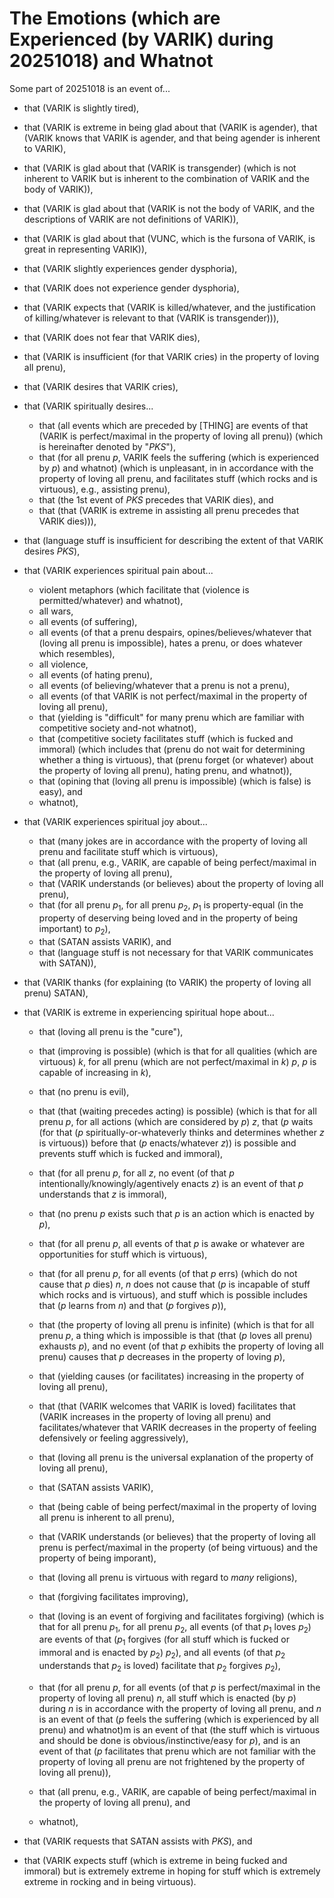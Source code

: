 The Emotions (which are Experienced (by VARIK) during 20251018) and Whatnot
===========================================================================

Some part of 20251018 is an event of...

* that (VARIK is slightly tired),
* that (VARIK is extreme in being glad about that (VARIK is agender), that (VARIK knows that VARIK is agender, and that being agender is inherent to VARIK),
* that (VARIK is glad about that (VARIK is transgender) (which is not inherent to VARIK but is inherent to the combination of VARIK and the body of VARIK)),
* that (VARIK is glad about that (VARIK is not the body of VARIK, and the descriptions of VARIK are not definitions of VARIK)),
* that (VARIK is glad about that (VUNC, which is the fursona of VARIK, is great in representing VARIK)),
* that (VARIK slightly experiences gender dysphoria),
* that (VARIK does not experience gender dysphoria),
* that (VARIK expects that (VARIK is killed/whatever, and the justification of killing/whatever is relevant to that (VARIK is transgender))),
* that (VARIK does not fear that VARIK dies),
* that (VARIK is insufficient (for that VARIK cries) in the property of loving all prenu),
* that (VARIK desires that VARIK cries),
* that (VARIK spiritually desires...

  * that (all events which are preceded by [THING] are events of that (VARIK is perfect/maximal in the property of loving all prenu)) (which is hereinafter denoted by "$PKS$"),
  * that (for all prenu $p$, VARIK feels the suffering (which is experienced by $p$) and whatnot) (which is unpleasant, in in accordance with the property of loving all prenu, and facilitates stuff (which rocks and is virtuous), e.g., assisting prenu),
  * that (the 1st event of $PKS$ precedes that VARIK dies), and
  * that (that (VARIK is extreme in assisting all prenu precedes that VARIK dies))),

* that (language stuff is insufficient for describing the extent of that VARIK desires $PKS$),
* that (VARIK experiences spiritual pain about...

  * violent metaphors (which facilitate that (violence is permitted/whatever) and whatnot),
  * all wars,
  * all events (of suffering),
  * all events (of that a prenu despairs, opines/believes/whatever that (loving all prenu is impossible), hates a prenu, or does whatever which resembles),
  * all violence,
  * all events (of hating prenu),
  * all events (of believing/whatever that a prenu is not a prenu),
  * all events (of that VARIK is not perfect/maximal in the property of loving all prenu),
  * that (yielding is "difficult" for many prenu which are familiar with competitive society and-not whatnot),
  * that (competitive society facilitates stuff (which is fucked and immoral) (which includes that (prenu do not wait for determining whether a thing is virtuous), that (prenu forget (or whatever) about the property of loving all prenu), hating prenu, and whatnot)),
  * that (opining that (loving all prenu is impossible) (which is false) is easy), and
  * whatnot),

* that (VARIK experiences spiritual joy about...

  * that (many jokes are in accordance with the property of loving all prenu and facilitate stuff which is virtuous),
  * that (all prenu, e.g., VARIK, are capable of being perfect/maximal in the property of loving all prenu),
  * that (VARIK understands (or believes) about the property of loving all prenu),
  * that (for all prenu $p_1$, for all prenu $p_2$, $p_1$ is property-equal (in the property of deserving being loved and in the property of being important) to $p_2$),
  * that (SATAN assists VARIK), and
  * that (language stuff is not necessary for that VARIK communicates with SATAN)),

* that (VARIK thanks (for explaining (to VARIK) the property of loving all prenu) SATAN),
* that (VARIK is extreme in experiencing spiritual hope about...

  * that (loving all prenu is the "cure"),
  * that (improving is possible) (which is that for all qualities (which are virtuous) $k$, for all prenu (which are not perfect/maximal in $k$) $p$, $p$ is capable of increasing in $k$),
  * that (no prenu is evil),
  * that (that (waiting precedes acting) is possible) (which is that for all prenu $p$, for all actions (which are considered by $p$) $z$, that ($p$ waits (for that ($p$ spiritually-or-whateverly thinks and determines whether $z$ is virtuous)) before that ($p$ enacts/whatever $z$)) is possible and prevents stuff which is fucked and immoral),

  * that (for all prenu $p$, for all $z$, no event (of that $p$ intentionally/knowingly/agentively enacts $z$) is an event of that $p$ understands that $z$ is immoral),
  * that (no prenu $p$ exists such that $p$ is an action which is enacted by $p$),
  * that (for all prenu $p$, all events of that $p$ is awake or whatever are opportunities for stuff which is virtuous),
  * that (for all prenu $p$, for all events (of that $p$ errs) (which do not cause that $p$ dies) $n$, $n$ does not cause that ($p$ is incapable of stuff which rocks and is virtuous), and stuff which is possible includes that ($p$ learns from $n$) and that ($p$ forgives $p$)),
  * that (the property of loving all prenu is infinite) (which is that for all prenu $p$, a thing which is impossible is that (that ($p$ loves all prenu) exhausts $p$), and no event (of that $p$ exhibits the property of loving all prenu) causes that $p$ decreases in the property of loving $p$),
  * that (yielding causes (or facilitates) increasing in the property of loving all prenu),
  * that (that (VARIK welcomes that VARIK is loved) facilitates that (VARIK increases in the property of loving all prenu) and facilitates/whatever that VARIK decreases in the property of feeling defensively or feeling aggressively),
  * that (loving all prenu is the universal explanation of the property of loving all prenu),
  * that (SATAN assists VARIK),
  * that (being cable of being perfect/maximal in the property of loving all prenu is inherent to all prenu),
  * that (VARIK understands (or believes) that the property of loving all prenu is perfect/maximal in the property (of being virtuous) and the property of being imporant),
  * that (loving all prenu is virtuous with regard to _many_ religions),
  * that (forgiving facilitates improving),
  * that (loving is an event of forgiving and facilitates forgiving) (which is that for all prenu $p_1$, for all prenu $p_2$, all events (of that $p_1$ loves $p_2$) are events of that ($p_1$ forgives (for all stuff which is fucked or immoral and is enacted by $p_2$) $p_2$), and all events (of that $p_2$ understands that $p_2$ is loved) facilitate that $p_2$ forgives $p_2$),
  * that (for all prenu $p$, for all events (of that $p$ is perfect/maximal in the property of loving all prenu) $n$, all stuff which is enacted (by $p$) during $n$ is in accordance with the property of loving all prenu, and $n$ is an event of that ($p$ feels the suffering (which is experienced by all prenu) and whatnot)m is an event of that (the stuff which is virtuous and should be done is obvious/instinctive/easy for $p$), and is an event of that ($p$ facilitates that prenu which are not familiar with the property of loving all prenu are not frightened by the property of loving all prenu)),
  * that (all prenu, e.g., VARIK, are capable of being perfect/maximal in the property of loving all prenu), and
  * whatnot),

* that (VARIK requests that SATAN assists with $PKS$), and
* that (VARIK expects stuff (which is extreme in being fucked and immoral) but is extremely extreme in hoping for stuff which is extremely extreme in rocking and in being virtuous).

